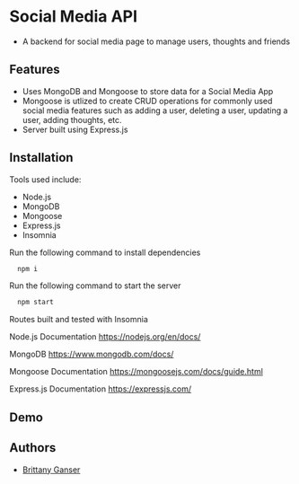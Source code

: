 
# Social Media API

- A backend for social media page to manage users, thoughts and friends

## Features

- Uses MongoDB and Mongoose to store data for a Social Media App
- Mongoose is utlized to create CRUD operations for commonly used social media features such as adding a user, deleting a user, updating a user, adding thoughts, etc.
- Server built using Express.js

## Installation

Tools used include:
- Node.js
- MongoDB
- Mongoose
- Express.js
- Insomnia

Run the following command to install dependencies

```bash
  npm i

```

Run the following command to start the server
```bash
  npm start

```

Routes built and tested with Insomnia

Node.js Documentation
https://nodejs.org/en/docs/

MongoDB
https://www.mongodb.com/docs/

Mongoose Documentation
https://mongoosejs.com/docs/guide.html

Express.js Documentation
https://expressjs.com/

## Demo


## Authors

- [Brittany Ganser](https://github.com/bganser15)

